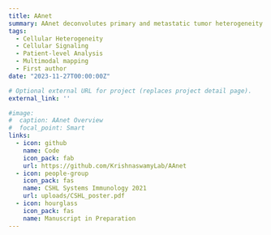 ```yaml
---
title: AAnet
summary: AAnet deconvolutes primary and metastatic tumor heterogeneity into spatially-localized archetypes. In collaboration with Christine Chaffer.
tags:
  - Cellular Heterogeneity
  - Cellular Signaling
  - Patient-level Analysis
  - Multimodal mapping
  - First author
date: "2023-11-27T00:00:00Z"

# Optional external URL for project (replaces project detail page).
external_link: ''

#image:
#  caption: AAnet Overview
#  focal_point: Smart
links:
  - icon: github
    name: Code
    icon_pack: fab
    url: https://github.com/KrishnaswamyLab/AAnet
  - icon: people-group
    icon_pack: fas
    name: CSHL Systems Immunology 2021
    url: uploads/CSHL_poster.pdf
  - icon: hourglass
    icon_pack: fas
    name: Manuscript in Preparation
---
```

